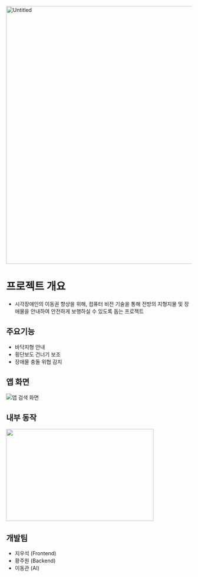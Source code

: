 <img width="700" alt="Untitled" src="https://user-images.githubusercontent.com/74857614/203336063-dc3032ef-7f25-4e1a-a133-bcccf8db9cec.png">

# 프로젝트 개요
- 시각장애인의 이동권 향상을 위해, 컴퓨터 비전 기술을 통해 전방의 지형지물 및 장애물을 안내하여 안전하게 보행하실 수 있도록 돕는 프로젝트

## 주요기능
- 바닥지형 안내
- 횡단보도 건너기 보조
- 장애물 충돌 위협 감지

## 앱 화면
![앱 검색 화면](https://user-images.githubusercontent.com/74857614/203068550-c08fe51e-9ff7-4fc2-a3f7-1c63bc2cd518.png)

## 내부 동작
<img src="https://user-images.githubusercontent.com/74857614/218293603-6c373a64-8429-43f8-b0a0-15e166295579.gif"  width="400" height="250"/>

## 개발팀
- 지우석 (Frontend)
- 황주원 (Backend)
- 이동관 (AI)